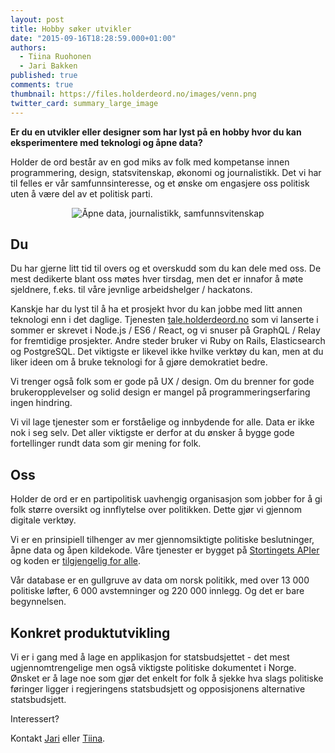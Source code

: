 ```yaml
---
layout: post
title: Hobby søker utvikler
date: "2015-09-16T18:28:59.000+01:00"
authors: 
  - Tiina Ruohonen
  - Jari Bakken
published: true
comments: true
thumbnail: https://files.holderdeord.no/images/venn.png
twitter_card: summary_large_image
---
```



**Er du en utvikler eller designer som har lyst på en hobby hvor du kan eksperimentere med teknologi og åpne data?**

Holder de ord består av en god miks av folk med kompetanse innen programmering, design, statsvitenskap, økonomi og journalistikk. Det vi har til felles er vår samfunnsinteresse, og et ønske om engasjere oss politisk uten å være del av et politisk parti.

<div style="text-align: center;">
    <img style="display: inline-block" class="img-responsive" src="//files.holderdeord.no/images/venn.png" alt="Åpne data, journalistikk, samfunnsvitenskap"/>
</div>

## Du

Du har gjerne litt tid til overs og et overskudd som du kan dele med oss. De mest dedikerte blant oss møtes hver tirsdag, men det er innafor å møte sjeldnere, f.eks. til våre jevnlige arbeidshelger / hackatons.

Kanskje har du lyst til å ha et prosjekt hvor du kan jobbe med litt annen teknologi enn i det daglige. Tjenesten [tale.holderdeord.no](https://tale.holderdeord.no) som vi lanserte i sommer er skrevet i Node.js / ES6 / React, og vi snuser på GraphQL / Relay for fremtidige prosjekter. Andre steder bruker vi Ruby on Rails, Elasticsearch og PostgreSQL. Det viktigste er likevel ikke hvilke verktøy du kan, men at du liker ideen om å bruke teknologi for å gjøre demokratiet bedre.

Vi trenger også folk som er gode på UX / design. Om du brenner for gode brukeropplevelser og solid design er mangel på programmeringserfaring ingen hindring. 

Vi vil lage tjenester som er forståelige og innbydende for alle. Data er ikke nok i seg selv. Det aller viktigste er derfor at du ønsker å bygge gode fortellinger rundt data som gir mening for folk. 


## Oss

Holder de ord er en partipolitisk uavhengig organisasjon som jobber for å gi folk større oversikt og innflytelse over politikken. Dette gjør vi gjennom digitale verktøy.

Vi er en prinsipiell tilhenger av mer gjennomsiktigte politiske beslutninger, åpne data og åpen kildekode. Våre tjenester er bygget på [Stortingets APIer](http://data.stortinget.no/) og koden er [tilgjengelig for alle](https://github.com/holderdeord/).

Vår database er en gullgruve av data om norsk politikk, med over 13 000 politiske løfter, 6 000 avstemninger og 220 000 innlegg. Og det er bare begynnelsen.

## Konkret produktutvikling

Vi er i gang med å lage en applikasjon for statsbudsjettet - det mest ugjennomtrengelige men også viktigste politiske dokumentet i Norge. Ønsket er å lage noe som gjør det enkelt for folk å sjekke hva slags politiske føringer ligger i regjeringens statsbudsjett og opposisjonens alternative statsbudsjett.

Interessert?

Kontakt [Jari](mailto:jari@holderdeord.no) eller [Tiina](mailto:tiina@holderdeord.no).
